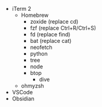- iTerm 2
	- Homebrew
		- zoxide (replace cd)
		- fzf (replace Ctrl+R/Ctrl+S)
		- fd (replace find)
		- bat (replace cat)
		- neofetch
		- python
		- tree
		- node
  		- btop
    		- dive
	- ohmyzsh
- VSCode
- Obsidian
